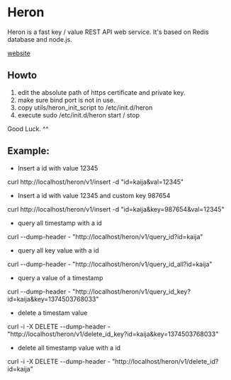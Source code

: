 Heron
=====

Heron is a fast key / value REST API web service.
It's based on Redis database and node.js.

[website]


Howto
-----

1. edit the absolute path of https certificate and private key.
2. make sure bind port is not in use.
3. copy utils/heron_init_script to /etc/init.d/heron
4. execute sudo /etc/init.d/heron start / stop

Good Luck. ^^

Example:
-----

* Insert a id with value 12345

curl http://localhost/heron/v1/insert -d "id=kaija&val=12345"


* Insert a id with value 12345 and custom key 987654

curl http://localhost/heron/v1/insert -d "id=kaija&key=987654&val=12345"


* query all timestamp with a id

curl --dump-header - "http://localhost/heron/v1/query_id?id=kaija"

* query all key value with a id

curl --dump-header - "http://localhost/heron/v1/query_id_all?id=kaija"

* query a value of a timestamp

curl --dump-header - "http://localhost/heron/v1/query_id_key?id=kaija&key=1374503768033"

* delete a timestam value

curl -i -X DELETE --dump-header - "http://localhost/heron/v1/delete_id_key?id=kaija&key=1374503768033"

* delete all timestamp value with a id

curl -i -X DELETE --dump-header - "http://localhost/heron/v1/delete_id?id=kaija"


[website]: https://github.com/kaija/heron

